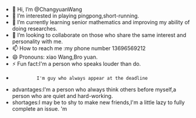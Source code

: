 - 👋 Hi, I’m @ChangyuanWang
- 👀 I’m interested in playing pingpong,short-running.
- 🌱 I’m currently learning senior mathematics and improving my ability of doing researches.
- 💞️ I’m looking to collaborate on those who share the same interest and personality with me.
- 📫 How to reach me :my phone number 13696569212
- 😄 Pronouns: xiao Wang,Bro yuan.
- ⚡ Fun fact:I'm a person who speaks louder than do.
-              I'm guy who always appear at the deadline
-    advantages:I'm a person who always think others before myself,a person who are quiet and hard-working.
-    shortages:I may be to shy to make new friends,I'm a little lazy to fully complete an issue.
'm<!---
ChangyuanWang/ChangyuanWang is a ✨ special ✨ repository because its `README.md` (this file) appears on your GitHub profile.
You can click the Preview link to take a look at your changes.
--->
